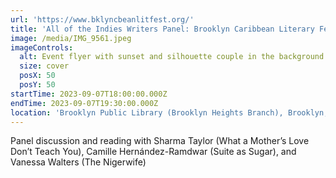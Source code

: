 ```yaml
---
url: 'https://www.bklyncbeanlitfest.org/'
title: 'All of the Indies Writers Panel: Brooklyn Caribbean Literary Festival '
image: /media/IMG_9561.jpeg
imageControls:
  alt: Event flyer with sunset and silhouette couple in the background
  size: cover
  posX: 50
  posY: 50
startTime: 2023-09-07T18:00:00.000Z
endTime: 2023-09-07T19:30:00.000Z
location: 'Brooklyn Public Library (Brooklyn Heights Branch), Brooklyn, NY'
---
```


Panel discussion and reading with Sharma Taylor (What a Mother’s Love Don’t Teach You), Camille Hernández-Ramdwar (Suite as Sugar), and Vanessa Walters (The Nigerwife)
